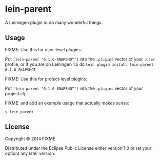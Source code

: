 # lein-parent

A Leiningen plugin to do many wonderful things.

## Usage

FIXME: Use this for user-level plugins:

Put `[lein-parent "0.1.0-SNAPSHOT"]` into the `:plugins` vector of your
`:user` profile, or if you are on Leiningen 1.x do `lein plugin install
lein-parent 0.1.0-SNAPSHOT`.

FIXME: Use this for project-level plugins:

Put `[lein-parent "0.1.0-SNAPSHOT"]` into the `:plugins` vector of your project.clj.

FIXME: and add an example usage that actually makes sense:

    $ lein parent

## License

Copyright © 2014 FIXME

Distributed under the Eclipse Public License either version 1.0 or (at
your option) any later version.
